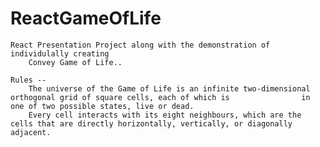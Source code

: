 # ReactGameOfLife
    React Presentation Project along with the demonstration of individulally creating
        Convey Game of Life..
        
    Rules --
        The universe of the Game of Life is an infinite two-dimensional orthogonal grid of square cells, each of which is                in one of two possible states, live or dead.
        Every cell interacts with its eight neighbours, which are the cells that are directly horizontally, vertically, or diagonally adjacent.
